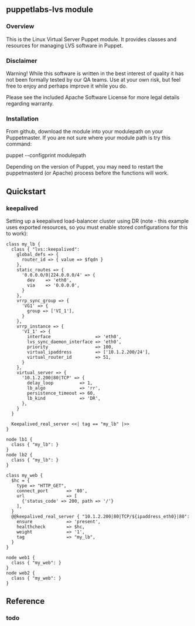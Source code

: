 ## puppetlabs-lvs module

### Overview

This is the Linux Virtual Server Puppet module. It provides classes and resources
for managing LVS software in Puppet.

### Disclaimer

Warning! While this software is written in the best interest of quality it has 
not been formally tested by our QA teams. Use at your own risk, but feel free 
to enjoy and perhaps improve it while you do.

Please see the included Apache Software License for more legal details 
regarding warranty.

### Installation

From github, download the module into your modulepath on your Puppetmaster. If 
you are not sure where your module path is try this command:

  puppet --configprint modulepath

Depending on the version of Puppet, you may need to restart the puppetmasterd 
(or Apache) process before the functions will work.

## Quickstart

### keepalived

Setting up a keepalived load-balancer cluster using DR (note - this example
uses exported resources, so you must enable stored configurations for this
to work):

    class my_lb {
      class { "lvs::keepalived": 
        global_defs => {
          router_id => { value => $fqdn }
        },
        static_routes => {
          '0.0.0.0/0|224.0.0.0/4' => {
            dev    => 'eth0',
            via    => '0.0.0.0',
          }
        },
        vrrp_sync_group => {
          'VG1' => {
            group => ['VI_1'],
          }
        },
        vrrp_instance => {
          'VI_1' => {
            interface                 => 'eth0',
            lvs_sync_daemon_interface => 'eth0',
            priority                  => 100,
            virtual_ipaddress         => ['10.1.2.200/24'],
            virtual_router_id         => 51,
          }
        },
        virtual_server => {
          '10.1.2.200|80|TCP' => {
            delay_loop          => 1,
            lb_algo             => 'rr',
            persistence_timeout => 60,
            lb_kind             => 'DR',
          },
        }
      }
      
      Keepalived_real_server <<| tag == "my_lb" |>> 
    }
    
    node lb1 {
      class { "my_lb": }
    }
    node lb2 {
      class { "my_lb": }
    }

    class my_web {
      $hc = {
        type => "HTTP_GET",
        connect_port       => '80',
        url                => [
          {'status_code' => 200, path => '/'}
        ],
      }
      @@keepalived_real_server { "10.1.2.200|80|TCP/${ipaddress_eth0}|80":
        ensure             => 'present',
        healthcheck        => $hc,    
        weight             => '1',
        tag                => "my_lb",
      }
    }

    node web1 {
      class { "my_web": }
    }
    node web2 {
      class { "my_web": }
    }

## Reference

### todo
